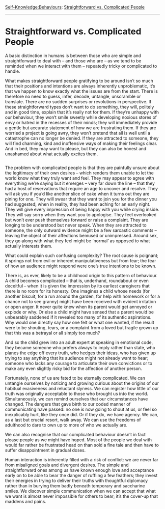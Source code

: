 [Self-Knowledge:](https://www.theschooloflife.com/thebookoflife/category/self-knowledge/)[Behaviours](https://www.theschooloflife.com/thebookoflife/category/self-knowledge/behaviours/): [Straightforward vs. Complicated People](https://www.theschooloflife.com/thebookoflife/straightforward-vs-complicated-people/)

* * *

# Straightforward vs. Complicated People

A basic distinction in humans is between those who are simple and straightforward to deal with – and those who are – as we tend to be reminded when we interact with them – repeatedly tricky or complicated to handle.

What makes straightforward people gratifying to be around isn’t so much that their positions and intentions are always inherently unproblematic, it’s that we happen to know exactly what the issues are from the start. There is therefore no need to guess, infer, decode, untangle, unscramble or translate. There are no sudden surprises or revolutions in perspective. If these straightforward types don’t want to do something, they will, politely and in good time, explain that it’s really not for them. If they’re unhappy with our behaviour, they won’t smile sweetly while developing noxious stores of envy or hatred in the recesses of their minds; they will immediately provide a gentle but accurate statement of how we are frustrating them. If they are worried a project is going awry, they won’t pretend that all is well until a catastrophe can no longer be denied. If they are attracted to someone, they will find charming, kind and inoffensive ways of making their feelings clear. And in bed, they may want to please, but they can also be honest and unashamed about what actually excites them.

<figure class="aligncenter"><img src="https://www.theschooloflife.com/thebookoflife/wp-content/uploads/2020/07/August-Sander-German-1876-1964-Girl-in-Fairground-Caravan-1926-1932-1200x1627-755x1024.jpg" alt="" class="wp-image-24890" srcset="https://www.theschooloflife.com/thebookoflife/wp-content/uploads/2020/07/August-Sander-German-1876-1964-Girl-in-Fairground-Caravan-1926-1932-1200x1627-755x1024.jpg 755w, https://www.theschooloflife.com/thebookoflife/wp-content/uploads/2020/07/August-Sander-German-1876-1964-Girl-in-Fairground-Caravan-1926-1932-1200x1627-738x1000.jpg 738w, https://www.theschooloflife.com/thebookoflife/wp-content/uploads/2020/07/August-Sander-German-1876-1964-Girl-in-Fairground-Caravan-1926-1932-1200x1627-768x1041.jpg 768w, https://www.theschooloflife.com/thebookoflife/wp-content/uploads/2020/07/August-Sander-German-1876-1964-Girl-in-Fairground-Caravan-1926-1932-1200x1627.jpg 1200w" sizes="(max-width: 755px) 100vw, 755px"></figure>

The problem with complicated people is that they are painfully unsure about the legitimacy of their own desires – which renders them unable to let the world know what they truly want and feel. They may appear to agree with everything we’re saying but it emerges – very far down the line – that they had a host of reservations that require an age to uncover and resolve. They will ask you if you’d like another slice of cake when it turns out they are pining for one. They will swear that they want to join you for the dinner you had suggested, when in reality, they had been aching for an early night. They will give every impression of being happy with you while crying inside. They will say sorry when they want you to apologise. They feel overlooked but won’t ever push themselves forward or raise a complaint. They are longing to be understood but never speak. When they are attracted to someone, the only outward evidence might be a few sarcastic comments – leaving the object of their affections bemused or unimpressed. Around sex, they go along with what they feel might be ‘normal’ as opposed to what actually interests them.

What could explain such confusing complexity? The root cause is poignant; it springs not from evil or inherent manipulativeness but from fear; the fear of how an audience might respond were one’s true intentions to be known.

There is, as ever, likely to be a childhood origin to this pattern of behaviour. A child becomes complicated – that is, underhand, roundabout or even deceitful – when it is given the impression by its earliest caregivers that there is no room for its honesty. One imagines a child whose needs (for another biscuit, for a run around the garden, for help with homework or for a chance not to see granny) might have been received with evident irritation or open anger. It never quite knew when its parent would get annoyed or explode or why. Or else a child might have sensed that a parent would be unbearably saddened if it revealed too many of its authentic aspirations. Why would one directly say how one felt or what one wanted, if the result were to be shouting, tears, or a complaint from a loved but fragile grown up that this was a betrayal or all simply too much?

And so the child grew into an adult expert at speaking in emotional code, they became someone who prefers always to imply rather than state, who planes the edge off every truth, who hedges their ideas, who has given up trying to say anything that its audience might not already want to hear; someone who lacks any courage to articulate their own convictions or to make any even slightly risky bid for the affection of another person.&nbsp;

Fortunately, none of us are fated to be eternally complicated. We can untangle ourselves by noticing and growing curious about the origins of our habitual evasiveness and reluctant slyness. We can register how little of our truth was originally acceptable to those who brought us into the world. Simultaneously, we can remind ourselves that our circumstances have changed. The dangers that gave birth to our coded manner of communicating have passed: no one is now going to shout at us, or feel so inexplicably hurt, like they once did. Or if they do, we have agency. We can, as a last but crucial resort, walk away. We can use the freedoms of adulthood to dare to own up to more of who we actually are.

We can also recognise that our complicated behaviour doesn’t in fact please people as we might have hoped. Most of the people we deal with would far rather be frustrated head on than sold a fine tale and then have to suffer disappointment in gradual doses.&nbsp;

Human interaction is inherently filled with a risk of conflict: we are never far from misaligned goals and divergent desires. The simple and straightforward ones among us have known enough love and acceptance early on to be able to bear the danger of ruffling a few feathers; they invest their energies in trying to deliver their truths with thoughtful diplomacy rather than in burying them badly beneath temporary and saccharine smiles. We discover simple communication when we can accept that what we want is almost never impossible for others to bear; it’s the cover-up that maddens and pains.
